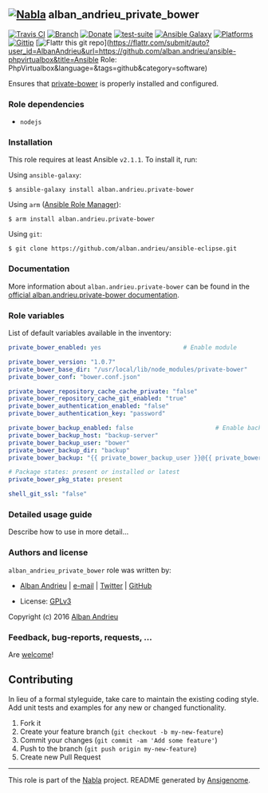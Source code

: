 ## [![Nabla](https://debops.org/images/debops-small.png)](https://github.com/AlbanAndrieu) alban_andrieu_private_bower

<!-- This file was generated by Ansigenome. Do not edit this file directly but
     instead have a look at the files in the ./meta/ directory. -->

[![Travis CI](https://img.shields.io/travis/AlbanAndrieu/ansible-private-bower.svg?style=flat)](https://travis-ci.org/AlbanAndrieu/ansible-private-bower)
[![Branch](http://img.shields.io/github/tag/AlbanAndrieu/ansible-private-bower.svg?style=flat-square)](https://github.com/AlbanAndrieu/ansible-private-bower/tree/master)
[![Donate](https://img.shields.io/gratipay/AlbanAndrieu.svg?style=flat)](https://www.gratipay.com/AlbanAndrieu)
[![test-suite](https://img.shields.io/badge/test--suite-ansible--alban__andrieu__private__bower-blue.svg?style=flat)](https://github.com/AlbanAndrieu/test-suite/tree/master/ansible-alban_andrieu_private_bower/)
[![Ansible Galaxy](https://img.shields.io/badge/galaxy-alban.andrieu.private--bower-660198.svg?style=flat)](https://galaxy.ansible.com/detail#/role/2852)
[![Platforms](http://img.shields.io/badge/platforms-ubuntu-lightgrey.svg?style=flat)](#)
[![Gittip](http://img.shields.io/gittip/alban.andrieu.svg)](https://www.gittip.com/alban.andrieu/)
[![Flattr this git repo](http://api.flattr.com/button/flattr-badge-large.png)](https://flattr.com/submit/auto?user_id=AlbanAndrieu&url=https://github.com/alban.andrieu/ansible-phpvirtualbox&title=Ansible Role: PhpVirtualbox&language=&tags=github&category=software)

Ensures that [private-bower](https://www.npmjs.com/package/private-bower) is properly installed and configured.


### Role dependencies

- `nodejs`
### Installation

This role requires at least Ansible `v2.1.1`. To install it, run:

Using `ansible-galaxy`:
```shell
$ ansible-galaxy install alban.andrieu.private-bower
```

Using `arm` ([Ansible Role Manager](https://github.com/mirskytech/ansible-role-manager/)):
```shell
$ arm install alban.andrieu.private-bower
```

Using `git`:
```shell
$ git clone https://github.com/alban.andrieu/ansible-eclipse.git
```

### Documentation

More information about `alban.andrieu.private-bower` can be found in the
[official alban.andrieu.private-bower documentation](https://docs.debops.org/en/latest/ansible/roles/ansible-private-bower/docs/).


### Role variables

List of default variables available in the inventory:

```YAML
private_bower_enabled: yes                       # Enable module

private_bower_version: "1.0.7"
private_bower_base_dir: "/usr/local/lib/node_modules/private-bower"
private_bower_conf: "bower.conf.json"

private_bower_repository_cache_cache_private: "false"
private_bower_repository_cache_git_enabled: "true"
private_bower_authentication_enabled: "false"
private_bower_authentication_key: "password"

private_bower_backup_enabled: false                       # Enable backup
private_bower_backup_host: "backup-server"
private_bower_backup_user: "bower"
private_bower_backup_dir: "backup"
private_bower_backup: "{{ private_bower_backup_user }}@{{ private_bower_backup_host }}::{{ private_bower_backup_dir }}"

# Package states: present or installed or latest
private_bower_pkg_state: present

shell_git_ssl: "false"
```


### Detailed usage guide

Describe how to use in more detail...


### Authors and license

`alban_andrieu_private_bower` role was written by:

- [Alban Andrieu](fr.linkedin.com/in/nabla/) | [e-mail](mailto:alban.andrieu@free.fr) | [Twitter](https://twitter.com/AlbanAndrieu) | [GitHub](https://github.com/AlbanAndrieu)

- License: [GPLv3](https://tldrlegal.com/license/gnu-general-public-license-v3-%28gpl-3%29)

Copyright (c) 2016 [Alban Andrieu](https://alban-andrieu.com/)

### Feedback, bug-reports, requests, ...

Are [welcome](https://github.com/AlbanAndrieu/ansible-private-bower/issues)!

## Contributing
In lieu of a formal styleguide, take care to maintain the existing coding style. Add unit tests and examples for any new or changed functionality.

1. Fork it
2. Create your feature branch (`git checkout -b my-new-feature`)
3. Commit your changes (`git commit -am 'Add some feature'`)
4. Push to the branch (`git push origin my-new-feature`)
5. Create new Pull Request

***

This role is part of the [Nabla](https://github.com/AlbanAndrieu) project.
README generated by [Ansigenome](https://github.com/nickjj/ansigenome/).
